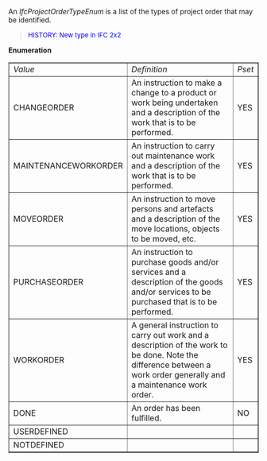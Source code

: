 ﻿An _IfcProjectOrderTypeEnum_ is a list of the types of project order that may be identified.

> <font color="#0000FF" size="-1">HISTORY: New type in IFC 2x2</font>

**Enumeration**

<table border="1"> 
		<tr> 
		  <td><i>Value</i></td> 
		  <td><i>Definition</i></td> 
		  <td><i>Pset</i></td> 
		</tr> 
		<tr> 
		  <td>CHANGEORDER</td> 
		  <td>An instruction to make a change to a product or work being undertaken and a
			 description of the work that is to be performed.</td> 
		  <td>YES</td> 
		</tr> 
		<tr> 
		  <td>MAINTENANCEWORKORDER</td> 
		  <td>An instruction to carry out maintenance work and a description of
			 the work that is to be performed.</td> 
		  <td>YES</td> 
		</tr> 
		<tr> 
		  <td>MOVEORDER</td> 
		  <td>An instruction to move persons and artefacts and a description of
			 the move locations, objects to be moved, etc.</td> 
		  <td>YES</td> 
		</tr> 
		<tr> 
		  <td>PURCHASEORDER</td> 
		  <td>An instruction to purchase goods and/or services and a description
			 of the goods and/or services to be purchased that is to be performed.</td> 
		  <td>YES</td> 
		</tr> 
		<tr> 
		  <td>WORKORDER</td> 
		  <td>A general instruction to carry out work and a description of the
			 work to be done. Note the difference between a work order generally and a
			 maintenance work order.</td> 
		  <td>YES</td> 
		</tr> 
		<tr> 
		  <td>DONE</td> 
		  <td>An order has been fulfilled.</td> 
		  <td>NO</td> 
		</tr> 
		<tr> 
		  <td>USERDEFINED</td> 
		  <td></td> 
		  <td></td> 
		</tr> 
		<tr> 
		  <td>NOTDEFINED</td> 
		  <td></td> 
		  <td></td> 
		</tr> 
	 </table>
